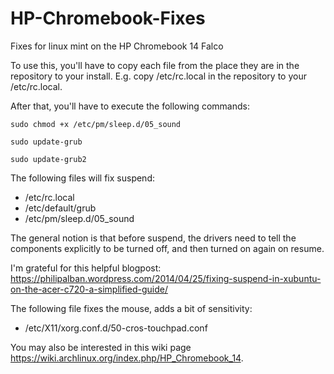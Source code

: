 # HP-Chromebook-Fixes
Fixes for linux mint on the HP Chromebook 14 Falco

To use this, you'll have to copy each file from the place they are in the repository to your install. E.g. copy /etc/rc.local in the repository to your /etc/rc.local.

After that, you'll have to execute the following commands:
```
sudo chmod +x /etc/pm/sleep.d/05_sound

sudo update-grub

sudo update-grub2
```

The following files will fix suspend:
* /etc/rc.local
* /etc/default/grub
* /etc/pm/sleep.d/05_sound

The general notion is that before suspend, the drivers need to tell the components explicitly to be turned off, and then turned on again on resume.

I'm grateful for this helpful blogpost: https://philipalban.wordpress.com/2014/04/25/fixing-suspend-in-xubuntu-on-the-acer-c720-a-simplified-guide/

The following file fixes the mouse, adds a bit of sensitivity:
* /etc/X11/xorg.conf.d/50-cros-touchpad.conf

You may also be interested in this wiki page https://wiki.archlinux.org/index.php/HP_Chromebook_14.
